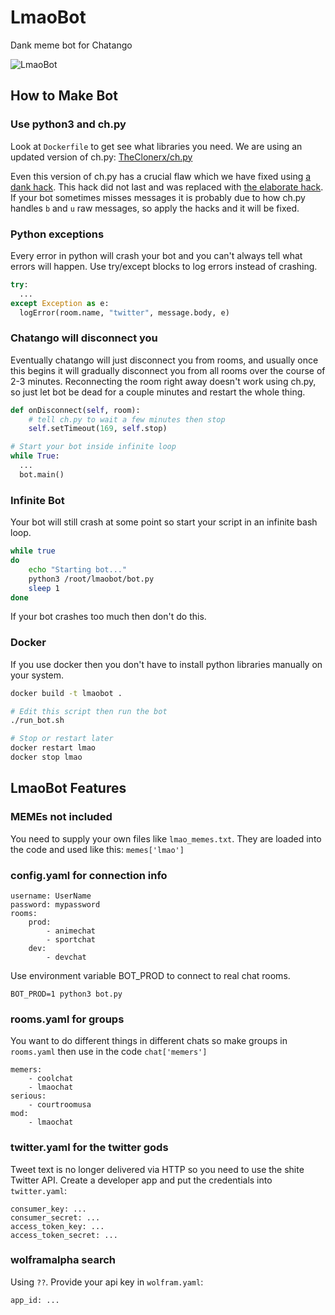 # LmaoBot

Dank meme bot for Chatango

![LmaoBot](https://i.imgur.com/NAi47dM.png)

## How to Make Bot

### Use python3 and ch.py

Look at `Dockerfile` to get see what libraries you need.  We are using an updated version of ch.py: [TheClonerx/ch.py](https://github.com/TheClonerx/ch.py)

Even this version of ch.py has a crucial flaw which we have fixed using [a dank hack](https://github.com/LmaoLover/LmaoBot/commit/c3a5aa8a9dfe120f2320cbcec4a1cc6a6118ccb1).  This hack did not last and was replaced with [the elaborate hack](https://github.com/LmaoLover/LmaoBot/commit/77adffab35e0d8b1d930a7327b035c3661e8af17).  If your bot sometimes misses messages it is probably due to how ch.py handles `b` and `u` raw messages, so apply the hacks and it will be fixed. 

### Python exceptions

Every error in python will crash your bot and you can't always tell what errors will happen.  Use try/except blocks to log errors instead of crashing.

```python
try:
  ...
except Exception as e:
  logError(room.name, "twitter", message.body, e)
```

### Chatango will disconnect you

Eventually chatango will just disconnect you from rooms, and usually once this begins it will gradually disconnect you from all rooms over the course of 2-3 minutes.  Reconnecting the room right away doesn't work using ch.py, so just let bot be dead for a couple minutes and restart the whole thing.

```python
def onDisconnect(self, room):
    # tell ch.py to wait a few minutes then stop
    self.setTimeout(169, self.stop)
```

```python
# Start your bot inside infinite loop
while True:
  ...
  bot.main()
```

### Infinite Bot

Your bot will still crash at some point so start your script in an infinite bash loop.

```bash
while true
do
    echo "Starting bot..."
    python3 /root/lmaobot/bot.py
    sleep 1
done
```

If your bot crashes too much then don't do this.

### Docker

If you use docker then you don't have to install python libraries manually on your system.

```bash
docker build -t lmaobot .

# Edit this script then run the bot
./run_bot.sh

# Stop or restart later
docker restart lmao
docker stop lmao
```

## LmaoBot Features

### MEMEs not included

You need to supply your own files like `lmao_memes.txt`.  They are loaded into the code and used like this: `memes['lmao']`

### config.yaml for connection info

```
username: UserName
password: mypassword
rooms:
    prod:
        - animechat
        - sportchat
    dev:
        - devchat
```

Use environment variable BOT_PROD to connect to real chat rooms.

```
BOT_PROD=1 python3 bot.py
```

### rooms.yaml for groups

You want to do different things in different chats so make groups in `rooms.yaml` then use in the code `chat['memers']`

```
memers:
    - coolchat
    - lmaochat
serious:
    - courtroomusa
mod:
    - lmaochat
```

### twitter.yaml for the twitter gods

Tweet text is no longer delivered via HTTP so you need to use the shite Twitter API.  Create a developer app and put the credentials into `twitter.yaml`:

```
consumer_key: ...
consumer_secret: ...
access_token_key: ...
access_token_secret: ...
```

### wolframalpha search

Using `??`.  Provide your api key in `wolfram.yaml`:

```
app_id: ...
```
